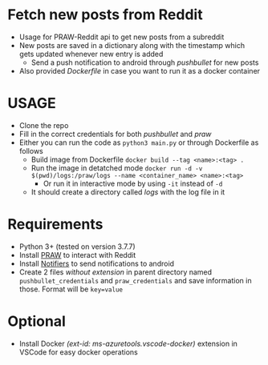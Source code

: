 # Fetch new posts from Reddit
* Usage for PRAW-Reddit api to get new posts from a subreddit
* New posts are saved in a dictionary along with the timestamp which gets updated whenever new entry is added
    * Send a push notification to android through _pushbullet_ for new posts
* Also provided _Dockerfile_ in case you want to run it as a docker container

# USAGE
* Clone the repo
* Fill in the correct credentials for both _pushbullet_ and _praw_
* Either you can run the code as `python3 main.py` or through Dockerfile as follows
    * Build image from Dockerfile `docker build --tag <name>:<tag> .`
    * Run the image in detatched mode `docker run -d -v $(pwd)/logs:/praw/logs --name <container_name> <name>:<tag>`
        * Or run it in interactive mode by using `-it` instead of `-d`
    * It should create a directory called _logs_ with the log file in it

# Requirements
* Python 3+ (tested on version 3.7.7)
* Install [PRAW](https://praw.readthedocs.io/en/latest/) to interact with Reddit
* Install [Notifiers](https://github.com/notifiers/notifiers) to send notifications to android
* Create 2 files _without extension_ in parent directory named `pushbullet_credentials` and `praw_credentials` and save information in those. Format will be `key=value`

# Optional
* Install Docker _(ext-id: ms-azuretools.vscode-docker)_ extension in VSCode for easy docker operations
